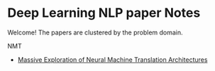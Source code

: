 # Deep Learning NLP paper Notes

Welcome! The papers are clustered by the problem domain.

NMT
* [Massive Exploration of Neural Machine Translation Architectures](https://arxiv.org/pdf/1703.03906.pdf)




